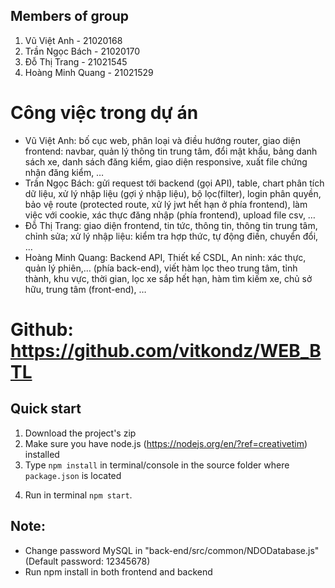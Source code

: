 ## Members of group

1. Vũ Việt Anh - 21020168
2. Trần Ngọc Bách - 21020170
3. Đỗ Thị Trang - 21021545
4. Hoàng Minh Quang - 21021529

# Công việc trong dự án
- Vũ Việt Anh: bố cục web, phân loại và điều hướng router, giao diện frontend: navbar, quản lý thông tin trung tâm, đổi mật khẩu, bảng danh sách xe, danh sách đăng kiểm, giao diện responsive,  xuất file chứng nhận đăng kiểm, …
- Trần Ngọc Bách: gửi request tới backend (gọi API), table, chart phân tích dữ liệu, xử lý nhập liệu (gợi ý nhập liệu), bộ lọc(filter), login phân quyền, bảo vệ route (protected route, xử lý jwt hết hạn ở phía frontend), làm việc với cookie, xác thực đăng nhập (phía frontend), upload file csv, …
- Đỗ Thị Trang: giao diện frontend, tin tức, thông tin, thông tin trung tâm, chỉnh sửa; xử lý nhập liệu: kiểm tra hợp thức, tự động điền, chuyển đổi, …    
- Hoàng Minh Quang: Backend API, Thiết kế CSDL, An ninh: xác thực, quản lý phiên,… (phía back-end), viết hàm lọc theo trung tâm, tỉnh thành, khu vực, thời gian, lọc xe sắp hết hạn, hàm tìm kiếm xe, chủ sở hữu, trung tâm (front-end), …

# Github: https://github.com/vitkondz/WEB_BTL


## Quick start

1.  Download the project's zip
2.  Make sure you have node.js (<https://nodejs.org/en/?ref=creativetim>) installed
3.  Type `npm install` in terminal/console in the source folder where `package.json` is located
<!--  You will find all the branding colors inside `src/assets/scss/now-ui-kit/_variables.scss`. You can change them with a `HEX` value or with other predefined variables. -->
4.  Run in terminal `npm start`.

## Note: 
- Change password MySQL in "back-end/src/common/NDODatabase.js" (Default password: 12345678)
- Run npm install in both frontend and backend
